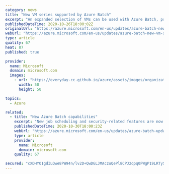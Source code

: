 ```yaml
---
category: news
title: "New VM series supported by Azure Batch"
excerpt: "An expanded selection of VMs can be used with Azure Batch, providing access to newer Azure VM series."
publishedDateTime: 2020-10-26T18:00:02Z
originalUrl: "https://azure.microsoft.com/en-us/updates/azure-batch-new-vm-series-october2020/"
webUrl: "https://azure.microsoft.com/en-us/updates/azure-batch-new-vm-series-october2020/"
type: article
quality: 67
heat: 87
published: true

provider:
  name: Microsoft
  domain: microsoft.com
  images:
    - url: "https://everyday-cc.github.io/azure/assets/images/organizations/microsoft.com-50x50.jpg"
      width: 50
      height: 50

topics:
  - Azure

related:
  - title: "New Azure Batch capabilities"
    excerpt: "New job scheduling and security-related features are now available."
    publishedDateTime: 2020-10-30T18:00:23Z
    webUrl: "https://azure.microsoft.com/en-us/updates/azure-batch-updates-october2020/"
    type: article
    provider:
      name: Microsoft
      domain: microsoft.com
    quality: 67

secured: "cXDHYO1gdILQwe8PW94n/lv2D+QwDGLJMAczuQePl8CPJ2qpq0FWgP19LRTySuEUMArsL6FWczDc+plx1gMP9ClUjY5ZNvbVVHhBzp/UP65O78lDbV45mk4HjqIGpQ7X8GZmN7WsaR3qbujRqYRYvmSIAu4Us7WD4zjHH8k1jeoKPPr1LGlP9QdwLyAztbqTPbxfCJxIna8x5pT2eP7wqyhhlQonKevMbkgMlkKUPWtq1dUKgE6pxwhQtuRby/WGesOBhJgPU5Wz2AU5lmbuhdprXBDge9t/Me455ehFtatujj93l7T55+shOGIoIUWXzA0V1yikGBJmEleJUIAI4Q82fZewD13Pz7xALJWcjDY=;CoFoA0L54MZSmHjVoqbIEQ=="
---
```


